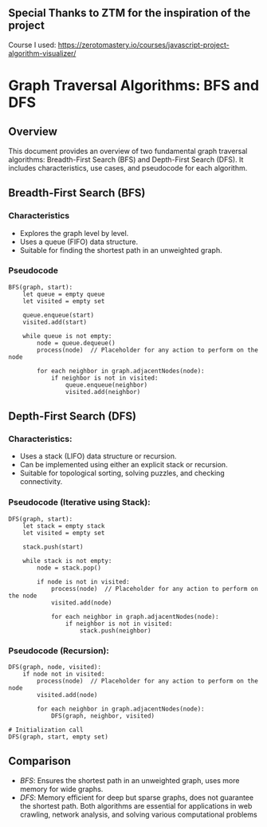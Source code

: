 ## Special Thanks to ZTM for the inspiration of the project
Course I used: https://zerotomastery.io/courses/javascript-project-algorithm-visualizer/
# Graph Traversal Algorithms: BFS and DFS

## Overview
This document provides an overview of two fundamental graph traversal algorithms: Breadth-First Search (BFS) and Depth-First Search (DFS). It includes characteristics, use cases, and pseudocode for each algorithm.

## Breadth-First Search (BFS)

### Characteristics
- Explores the graph level by level.
- Uses a queue (FIFO) data structure.
- Suitable for finding the shortest path in an unweighted graph.

### Pseudocode
```pseudo
BFS(graph, start):
    let queue = empty queue
    let visited = empty set
    
    queue.enqueue(start)
    visited.add(start)
    
    while queue is not empty:
        node = queue.dequeue()
        process(node)  // Placeholder for any action to perform on the node
        
        for each neighbor in graph.adjacentNodes(node):
            if neighbor is not in visited:
                queue.enqueue(neighbor)
                visited.add(neighbor)
```

## Depth-First Search (DFS)

### Characteristics:
- Uses a stack (LIFO) data structure or recursion.
- Can be implemented using either an explicit stack or recursion.
- Suitable for topological sorting, solving puzzles, and checking connectivity.

### Pseudocode (Iterative using Stack):
```pseudo
DFS(graph, start):
    let stack = empty stack
    let visited = empty set
    
    stack.push(start)
    
    while stack is not empty:
        node = stack.pop()
        
        if node is not in visited:
            process(node)  // Placeholder for any action to perform on the node
            visited.add(node)
            
            for each neighbor in graph.adjacentNodes(node):
                if neighbor is not in visited:
                    stack.push(neighbor)
```

### Pseudocode (Recursion):
```pseudo
DFS(graph, node, visited):
    if node not in visited:
        process(node)  // Placeholder for any action to perform on the node
        visited.add(node)
        
        for each neighbor in graph.adjacentNodes(node):
            DFS(graph, neighbor, visited)

# Initialization call
DFS(graph, start, empty set)
```

## Comparison
- *BFS*: Ensures the shortest path in an unweighted graph, uses more memory for wide graphs.
- *DFS*: Memory efficient for deep but sparse graphs, does not guarantee the shortest path.
Both algorithms are essential for applications in web crawling, network analysis, and solving various computational problems

